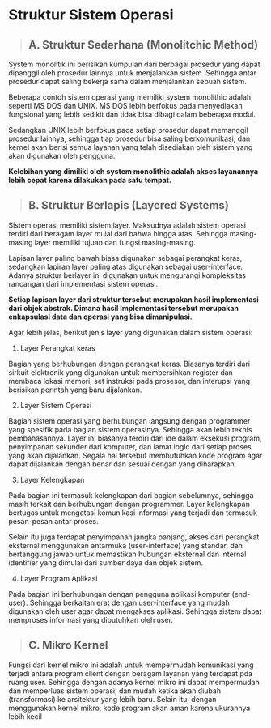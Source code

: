 # Struktur Sistem Operasi

>## A. Struktur Sederhana (Monolitchic Method)

System monolitik ini berisikan kumpulan dari berbagai prosedur yang dapat dipanggil oleh prosedur lainnya untuk menjalankan sistem. Sehingga antar prosedur dapat saling bekerja sama dalam menjalankan sebuah sistem.

Beberapa contoh sistem operasi yang memiliki system monolithic adalah seperti MS DOS dan UNIX. MS DOS lebih berfokus pada menyediakan fungsional yang lebih sedikit dan tidak bisa dibagi dalam beberapa modul.

Sedangkan UNIX lebih berfokus pada setiap prosedur dapat memanggil prosedur lainnya, sehingga tiap prosedur bisa saling berkomunikasi, dan kernel akan berisi semua layanan yang telah disediakan oleh sistem yang akan digunakan oleh pengguna. 

**Kelebihan yang dimiliki oleh system monolithic adalah akses layanannya lebih cepat karena dilakukan pada satu tempat.**


>## B. Struktur Berlapis (Layered Systems)

Sistem operasi memiliki sistem layer. Maksudnya adalah sistem operasi terdiri dari beragam layer mulai dari bahwa hingga atas. Sehingga masing-masing layer memiliki tujuan dan fungsi masing-masing.

Lapisan layer paling bawah biasa digunakan sebagai perangkat keras, sedangkan lapiran layer paling atas digunakan sebagai user-interface. Adanya struktur berlayer ini digunakan untuk mengurangi kompleksitas rancangan dari implementasi sistem operasi.


**Setiap lapisan layer dari struktur tersebut merupakan hasil implementasi dari objek abstrak. Dimana hasil implementasi tersebut merupakan enkapsulasi data dan operasi yang bisa dimanipulasi.**


Agar lebih jelas, berikut jenis layer yang digunakan dalam sistem operasi:

1. Layer Perangkat keras

Bagian yang berhubungan dengan perangkat keras. Biasanya terdiri dari sirkuit elektronik yang digunakan untuk membersihkan register dan membaca lokasi memori, set instruksi pada prosesor, dan interupsi yang berisikan perintah yang baru dijalankan.

2. Layer Sistem Operasi

Bagian sistem operasi yang berhubungan langsung dengan programmer yang spesifik pada bagian sistem operasinya. Sehingga akan lebih teknis pembahasannya. Layer ini biasanya terdiri dari ide dalam eksekusi program, penyimpanan sekunder dari komputer, dan lamat logic dari setiap proses yang akan dijalankan. Segala hal tersebut membutuhkan kode program agar dapat dijalankan dengan benar dan sesuai dengan yang diharapkan.

3. Layer Kelengkapan

Pada bagian ini termasuk kelengkapan dari bagian sebelumnya, sehingga masih terkait dan berhubungan dengan programmer. Layer kelengkapan bertugas untuk mengatasi komunikasi informasi yang terjadi dan termasuk pesan-pesan antar proses.

Selain itu juga terdapat penyimpanan jangka panjang, akses dari perangkat eksternal menggunakan antarmuka (user-interface) yang standar, dan bertanggung jawab untuk memastikan hubungan eksternal dan internal identifier yang dimulai dari sumber daya dan objek sistem.

4. Layer Program Aplikasi

Pada bagian ini berhubungan dengan pengguna aplikasi komputer (end-user). Sehingga berkaitan erat dengan user-interface yang mudah digunakan oleh user agar dapat mengakses aplikasi. Sehingga sistem dapat memproses informasi yang dibutuhkan oleh user.

>## C. Mikro Kernel

Fungsi dari kernel mikro ini adalah untuk mempermudah komunikasi yang terjadi antara program client dengan beragam layanan yang terdapat pda ruang user. Sehingga dengan adanya kernel mikro ini dapat mempermudah dan memperluas sistem operasi, dan mudah ketika akan diubah (transformasi) ke arsitektur yang lebih baru. Selain itu, dengan menggunakan kernel mikro, kode program akan aman karena ukurannya lebih kecil

